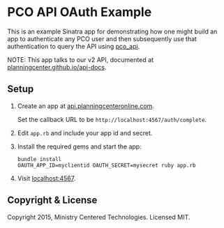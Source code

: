 # PCO API OAuth Example

This is an example Sinatra app for demonstrating how one might build an app to authenticate any PCO user
and then subsequently use that authentication to query the API using [pco_api](https://github.com/planningcenter/pco_api_ruby).

NOTE: This app talks to our v2 API, documented at [planningcenter.github.io/api-docs](https://planningcenter.github.io/api-docs).

## Setup

1. Create an app at [api.planningcenteronline.com](https://api.planningcenteronline.com/oauth/applications).

   Set the callback URL to be `http://localhost:4567/auth/complete`.

2. Edit `app.rb` and include your app id and secret.

3. Install the required gems and start the app:

   ```
   bundle install
   OAUTH_APP_ID=myclientid OAUTH_SECRET=mysecret ruby app.rb
   ```

4. Visit [localhost:4567](http://localhost:4567).

## Copyright & License

Copyright 2015, Ministry Centered Technologies. Licensed MIT.

